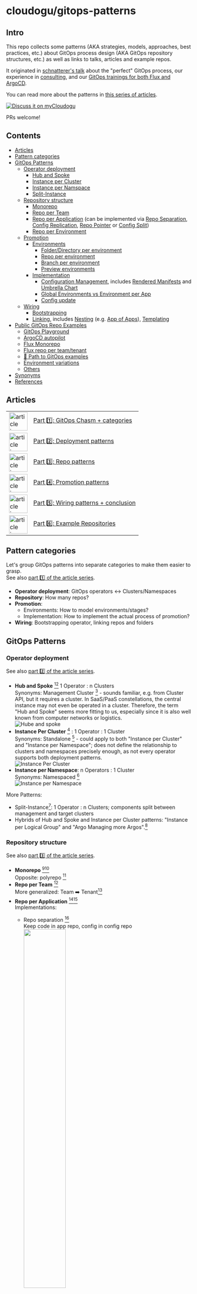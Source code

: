 cloudogu/gitops-patterns
===

## Intro
This repo collects some patterns (AKA strategies, models, approaches, best practices, etc.) about
GitOps process design (AKA GitOps repository structures, etc.) as well as links to talks, articles and example repos.

It originated in [schnatterer's talk](https://cloudogu.github.io/gitops-talks/2023-03-mastering-gitops/#/)
about the "perfect" GitOps process, our experience in [consulting](https://cloudogu.com/en/consulting/?mtm_campaign=gitops-playground&mtm_kwd=consulting&mtm_source=github&mtm_medium=link),
and our [GitOps trainings for both Flux and ArgoCD](https://platform.cloudogu.com/en/trainings/gitops-continuous-operations/?mtm_campaign=gitops-playground&mtm_kwd=training&mtm_source=github&mtm_medium=link).

You can read more about the patterns in [this series of articles](#articles).

[![Discuss it on myCloudogu](https://static.cloudogu.com/static/images/discuss-it.png)](https://community.cloudogu.com/c/gitops/23)

PRs welcome!

## Contents

- [Articles](#articles)
- [Pattern categories](#pattern-categories)
- [GitOps Patterns](#gitops-patterns)
  - [Operator deployment](#operator-deployment)
    - [Hub and Spoke](#hub-and-spoke)
    - [Instance per Cluster](#instance-per-cluster)
    - [Instance per Namspace](#instance-per-namespace)
    - [Split-Instance](#split-instance)
  - [Repository structure](#repository-structure)
    - [Monorepo](#monorepo)
    - [Repo per Team](#repo-per-team)
    - [Repo per Application](#repo-per-app) (can be implemented via [Repo Separation](#repo-separation), [Config Replication](#config-replication), [Repo Pointer](#repo-pointer) or [Config Split](#config-split))
    - [Repo per Environment](#repo-per-env)
  - [Promotion](#promotion)
    - [Environments](#environments)
      - [Folder/Directory per environment](#folder-per-env)
      - [Repo per environment](#repo-per-env)
      - [Branch per environment](#branch-per-env)
      - [Preview environments](#preview-env)
    - [Implementation](#implementation)
      - [Configuration Management](#config-management), includes [Rendered Manifests](#rendered-manifests) and [Umbrella Chart](#umbrella-chart)
      - [Global Environments vs Environment per App](#global-vs-env-per-app)
      - [Config update](#config-update)
  - [Wiring](#wiring)
    - [Bootstrapping](#bootstrapping)
    - [Linking](#linking), includes [Nesting](#nesting) (e.g. [App of Apps](#app-of-apps)), [Templating](#templating)
- [Public GitOps Repo Examples](#public-gitops-repo-examples)
  - [GitOps Playground](#gitops-playground)
  - [ArgoCD autopilot](#argocd-autopilot)
  - [Flux Monorepo](#flux-monorepo)
  - [Flux repo per team/tenant](#flux-repo-per-teamtenant)
  - [📕 Path to GitOps examples](#-path-to-gitops-examples)
  - [Environment variations](#environment-variations)
  - [Others](#others)
- [Synonyms](#synonyms)
- [References](#references)

## Articles

<table border="0">
   <tr>
     <td><img width="50px" src="https://cloudogu.com/assets/blog/2023/gitops-patterns-1_150x150-5d446b6ca993915cb215d62a735c10d9f11750d5ad38836005191ad863c39c019fe08f781841a17349b9d81e1f71f9199669acce02965e0d27904e06a289e23f.png" alt="article icon"/></td>
     <td><a href="https://cloudogu.com/en/blog/gitops-repository-patterns-part-1-introduction">Part 1️⃣: GitOps Chasm + categories</a></td>
  </tr>
  <tr>
     <td><img width="50px" src="https://cloudogu.com/assets/blog/2023/gitops-patterns-2_150x150-e75f7484d3ac721d49765dc4846909900ee1435a9134eaa900950ccd1bda41154acd087f39900377124e3915819388fe3abcf2fff549f42e050744cf3afc52d6.png" alt="article icon"/></td>
     <td><a href="https://cloudogu.com/en/blog/gitops-repository-patterns-part-2-operator-deployment-patterns">Part 2️⃣: Deployment patterns</a></td>
  </tr>
  <tr>
     <td><img width="50px" src="https://cloudogu.com/assets/blog/2023/gitops-patterns-3_150x150-51786b5ff0561b8ed439b437e3fbab7c9fe127447c87145e8899780c7f360bab333287ac3ed9e099df71a57ec7b1cfeb8dab8c38a6667986b9f3865adda0e945.png" alt="article icon"/></td>
     <td><a href="https://cloudogu.com/en/blog/gitops-repository-patterns-part-3-repository-patterns">Part 3️⃣: Repo patterns</a></td>
  </tr>
  <tr>
    <td><img width="50px" src="https://cloudogu.com/assets/blog/2023/gitops-patterns-4_150x150-f4c1b3e73b2b00f3da6b2219a6d73dc98a0d93e4b5d6e986be820ce1df70900e1446c28c8a77dbb22568ed77871f6eb659091841edb80117162be48c08bfcd7e.png" alt="article icon"/></td>
    <td><a href="https://cloudogu.com/en/blog/gitops-repository-patterns-part-4-promotion-patterns">Part 4️⃣: Promotion patterns</a></td>
  </tr>
  <tr>
    <td><img width="50px" src="https://cloudogu.com/assets/blog/2023/gitops-patterns-5_150x150-bf3aeb38358d09ba8b2f98bb721207e942bbf5e67b9af6f7cc4c70cda8cb9a27707adefe73a3dfe343ba744b91c0bc6e59ace749efaa8dace729be95b75d9a38.png" alt="article icon"/></td>
    <td><a href="https://cloudogu.com/en/blog/gitops-repository-patterns-part-5-wiring-patterns">Part 5️⃣: Wiring patterns + conclusion</a></td>
  </tr>
  <tr>
    <td><img width="50px" src="https://cloudogu.com/assets/blog/2023/gitops-patterns-6_150x150-fdb06341511e6699307a4f913b9d5635cbaefa432029c468c58476d5c6108485a8f50ce68202a5baf92743ae1e9388243bec81cd206de2bc40c647612b46318f.png" alt="article icon"/></td>
    <td><a href="https://cloudogu.com/en/blog/gitops-repository-patterns-part-6-examples">Part 6️⃣: Example Repositories</a></td>
  </tr>
</table>

## Pattern categories

Let's group GitOps patterns into separate categories to make them easier to grasp.  
See also [part 1️⃣ of the article series](https://cloudogu.com/en/blog/gitops-repository-patterns-part-1-introduction).

* **Operator deployment**: GitOps operators ↔ Clusters/Namespaces
* **Repository**: How many repos?
* **Promotion**: 
  * Environments: How to model environments/stages?
  * Implementation: How to implement the actual process of promotion?
* **Wiring**: Bootstrapping operator, linking repos and folders

## GitOps Patterns

### Operator deployment

See also [part 2️⃣ of the article series](https://cloudogu.com/en/blog/gitops-repository-patterns-part-2-operator-deployment-patterns).

* **Hub and Spoke** [^1][^2] 1 Operator : n Clusters  <span id="hub-and-spoke"/>    
  Synonyms: Management Cluster [^18] - sounds familiar, e.g. from Cluster API, but it requires a cluster. In SaaS/PaaS constellations, the central instance may not even be operated in a cluster. Therefore, the term "Hub and Spoke" seems more fitting to us, especially since it is also well known from computer networks or logistics.  
  ![Hube and spoke](src/svg/deployment-hub-and-spoke.svg)
* **Instance Per Cluster** [^18] : 1 Operator : 1 Cluster <span id="standalone"/> <span id="instance-per-cluster"/>  
  Synonyms: Standalone [^1] - could apply to both "Instance per Cluster" and "Instance per Namespace"; does not define the relationship to clusters and namespaces precisely enough, as not every operator supports both deployment patterns.  
  ![Instance Per Cluster](src/svg/deployment-instance-per-cluster.svg)
* **Instance per Namespace**: n Operators : 1 Cluster <span id="namespaced"/> <span id="instance-per-namespace"/>  
  Synonyms: Namespaced [^3]  
  ![Instance per Namespace](src/svg/deployment-instance-per-namespace.svg)

More Patterns:
* Split-Instance[^1]: 1 Operator : n Clusters; components split between management and target clusters
* Hybrids of Hub and Spoke and Instance per Cluster patterns: "Instance per Logical Group" and "Argo Managing more Argos".[^18]

### Repository structure

See also [part 3️⃣ of the article series](https://cloudogu.com/en/blog/gitops-repository-patterns-part-3-repository-patterns).

* **Monorepo** [^2][^4] <span id="monorepo"/>  
  Opposite: polyrepo [^2]
* **Repo per Team** [^4] <span id="repo-per-team"/>  
  More generalized: Team ➡️ Tenant[^4]
* **Repo per Application** [^2][^4] <span id="repo-per-app"/>    
  Implementations:
  * Repo separation [^19] <span id="repo-separation"/>  
    Keep code in app repo, config in config repo   
    <img width=50% src="https://www.plantuml.com/plantuml/proxy?src=https://raw.githubusercontent.com/cloudogu/gitops-patterns/main/src/puml/repo-separation.puml&fmt=svg">
  * Config replication [^3] <span id="config-replication"/>  
    Keep config in app repo and have CI server replicate it to the config repo  
    <img width=50% src="https://www.plantuml.com/plantuml/proxy?src=https://raw.githubusercontent.com/cloudogu/gitops-patterns/main/src/puml/config-replication.puml&fmt=svg">  
  * Repo pointer [^6][^3][^4] <span id="repo-pointer"/>  
    Keep the whole config in app repo and add a pointer from config repo (e.g. Argo CD `Application` or a Flux `GitRepository`+`Kustomization`), avoiding redundancy   
    <img width=50% src="https://www.plantuml.com/plantuml/proxy?src=https://raw.githubusercontent.com/cloudogu/gitops-patterns/main/src/puml/repo-pointer.puml&fmt=svg">
  * Config Split [^20] <span id="config-split"/>  
    Keep parts of the config in app repo (e.g. helm chart or kustomize base), and rest in config repo (e.g. `value.yaml`s or overlays for different envs).  
    Then have the config repo point to the app repo (e.g. via ArgoCD `Application` or Flux `Kustomization`).  
    <img width=50% src="https://www.plantuml.com/plantuml/proxy?src=https://raw.githubusercontent.com/cloudogu/gitops-patterns/main/src/puml/config-split-helm-git.puml&fmt=svg">  
    Alternative implementations: have CI server push chart to **helm registry**  
    <img width=50% src="https://www.plantuml.com/plantuml/proxy?src=https://raw.githubusercontent.com/cloudogu/gitops-patterns/main/src/puml/config-split-helm-repo.puml&fmt=svg">  
    Or use push **helm chart to OCI registry**  
    <img width=50% src="https://www.plantuml.com/plantuml/proxy?src=https://raw.githubusercontent.com/cloudogu/gitops-patterns/main/src/puml/config-split-helm-oci.puml&fmt=svg">  
    Or use any config management tool (e.g. `helm template`, `kustomize build`, `kubectl kustomize`, [jsonnet](https://jsonnet.org/), [cuelang](https://cuelang.org/), [timoni](https://timoni.sh/), etc. ) on the CI server for pushing the final manifests as **OCI artifacts[^22] to the registry** (Rendered Manifests Pattern[^23]).  
    Then have the config repo point to the OCI artifact (e.g. via Flux `Kustomization`).  
    This way, the OCI registry functions as a "GitOps Cache"[^21]:  
    The operator only needs to pull the artifacts instead of rendering/overlaying the config from different sources.   
    <img width=50% src="https://www.plantuml.com/plantuml/proxy?src=https://raw.githubusercontent.com/cloudogu/gitops-patterns/main/src/puml/config-split-oci-artifacts.puml&fmt=svg">
* **Repo per environment** [^4] <span id="repo-per-env"/>  
  Synonym: Environment per repository[^5], Repo per Stage


### Promotion

See also [part 4️⃣ of the article series](https://cloudogu.com/en/blog/gitops-repository-patterns-part-4-promotion-patterns).

We understand the term "promotion" as the process of deploying applications to different environments.  
Sometimes, the term "promotion" is prefixed with other words: [Release](https://codefresh.io/blog/how-to-model-your-gitops-environments-and-promote-releases-between-them/)/[Application](https://kubernetes.io/docs/tutorials/kubernetes-basics/update/update-intro)/[Environment](https://github.com/kostis-codefresh/gitops-environment-promotion)/[Workload](https://www.weave.works/blog/kubernetes-workload-promotion-in-gitops-cd-pipelines)/[Change](https://twitter.com/argoproj/status/1642527308450873345).

For promotion, we see different sets of patterns: 
* one regarding the modelling of environments and
* one regarding the implementation of the actual process of promotion.

#### Environments

* **Folder/Directory per environment** <span id="folder-per-env"/>  
  Synonym: Environment per folder [^5]
* **Repo per environment** [^4]  <span id="repo-per-env"/>  
  Synonym: Environment per repo [^5]
* **Branch per environment**  <span id="branch-per-env"/>  
  Synonym: Environment per branch [^5]  
  Often discouraged [^6] or declared an anti-pattern[^7][^14], but can work [^13].
* **Preview environments** [^9] [^10] [^11] <span id="preview-env"/>  
  Synonyms: ephemeral, dynamic, pull request[^8], test, temporary[^9]  
  Beyond the GitOps world also known as "Preview Deployments"[^15] and "Deploy Previews"[^16]

#### Implementation

* **Configuration Management** <span id="config-management"/>  
  * Synonyms:
    * General: Templating, Patching, Overlay, Rendering, Hydrating
    * templates = dry; rendered = hydrated [^26]
  * Where to render the manifests?
    * On the CI Server (**Rendered Manifests Pattern**[^23]) <span id="rendered-manifests"/>  
      This pattern also fits nicely with Flux's OCI artifacts feature (see [Config split](#config-split)).
    * On the GitOps Operator (**GitOps Operator Rendering** or **GitOps Controller Rendering**[^25])
  * Tools: 
    * Kustomize
      * Plain`kustomization.yaml` - **operator-agnostic** (GitOps Operator Rendering on Argo CD and Flux)
      * ≠ Flux CRD `Kustomization` (GitOps Operator Rendering)
      * `kustomize build` / `kubectl kustomize` via CI server (Rendered Manifests)
    * Helm
      * CRD such as `HelmRelease` (GitOps Operator Rendering on Flux) or `Application` (GitOps Operator Rendering on ArgoCD)
      * Umbrella Chart[^12] <span id="umbrella-chart"/> (common on Argo CD, possible but unusual on Flux)
      * `helm template` on CI server (Rendered Manifests)
    * Others, e.g. Jsonnet, CueLang, Timoni
      * Rendered Manifests Pattern
      * Argo CD Config Management Plugins[^24] (built-in for JSonnet)
* **Global Environments** vs **Environment per App**[^3]  <span id="global-vs-env-per-app"/>  
  ![Global Envs](src/svg/global-environments.svg)
  ![Env per app](src/svg/environment-per-app.svg)
* **Config update** <span id="config-update"/>  
  Who updates image (version) in GitOps repo, creates branch and PR?
  * Manual: Human pushes branch and create PR 🥵
  * CI Server: Build job pushes branch, creates PR  
    <img width=50% src="https://www.plantuml.com/plantuml/proxy?src=https://raw.githubusercontent.com/cloudogu/gitops-patterns/main/src/puml/config-update-ci.puml&fmt=svg">  
  * Image Updater: Operator pushes branch, create PR manually  
    <img width=50% src="https://www.plantuml.com/plantuml/proxy?src=https://raw.githubusercontent.com/cloudogu/gitops-patterns/main/src/puml/config-update-image-updater.puml&fmt=svg">
  * Dependency Bot: Bot pushes branch, creates PR  
    <img width=50% src="https://www.plantuml.com/plantuml/proxy?src=https://raw.githubusercontent.com/cloudogu/gitops-patterns/main/src/puml/config-update-dependency-bot.puml&fmt=svg">

### Wiring

See also [part 5️⃣ of the article series](https://cloudogu.com/en/blog/gitops-repository-patterns-part-5-wiring-patterns).

* **Bootstrapping** <span id="bootstrapping"/>,
  e.g. using `kubectl` or operator-specific CLI such as `flux` or `argocd-autopilot`
* **Linking** <span id="linking"/>
  e.g. using Operator-specific CRDs such as `Kustomization` (Flux) or `Application` (ArgoCD)
  * **Nesting**, e.g. App of Apps pattern [^17] (ArgoCD) <span id="nesting"/> <span id="app-of-apps"/>
  * **Templating**, e.g. implemented using `ApplicationSets` <span id="templating"/>

## Public GitOps Repo Examples

See also [^3].

See also [part 6️⃣ of the article series](https://cloudogu.com/de/blog/gitops-repository-patterns-part-6-examples).

The diagrams have been created with [tree2svg](https://github.com/schnatterer/tree2svg).

### GitOps Playground
[cloudogu/gitops-playground](https://github.com/cloudogu/gitops-playground)

* **Repo pattern**: Per team mixed with per app (implemented via Config Replication)
* **Operator pattern**: Instance per Cluster (Hub and Spoke also possible)
* **Operator**: ArgoCD (Flux)
* Boostrapping: `Helm`, `kubectl`
* Linking: ArgoCD `Application`
* **Features**:
  * Env per app Pattern
  * Operate ArgoCD with GitOps
  * Config Update via CI server
  * Mixed repo patterns
  * ArgoCD **and** Flux examples

![](src/repo-examples/2-with-ci.svg)


### ArgoCD autopilot

[argoproj-labs/argocd-autopilot](https://github.com/argoproj-labs/argocd-autopilot)

* **Repo pattern**: Monorepo
* **Operator pattern**: Instance per Cluster / Hub and Spoke
* **Operator**: ArgoCD
* **Boostrapping**: `argocd-autopilot`
* Linking: `kustomization.yaml`, ArgoCD `Application`, `ApplicationSet`
* Features:
  * Operate ArgoCD with GitOps
  * In the future: a lot more automation
    and YAML creation

![](src/repo-examples/3.svg)


### Flux Monorepo

[fluxcd/flux2-kustomize-helm-example](https://github.com/fluxcd/flux2-kustomize-helm-example)

* **Repo pattern**: Monorepo
* **Operator pattern**: Instance per Cluster
* **Operator**: Flux
* **Boostrapping**: `flux` CLI
* **Linking**: `kustomization.yaml`, Flux `Kustomization`
* **Features**: cross-cutting infra

![](src/repo-examples/4.svg)


### Flux repo per team/tenant

[fluxcd/flux2-multi-tenancy](https://github.com/fluxcd/flux2-multi-tenancy)

* **Repo pattern**: Repo per team/tenant
* **Operator pattern**: Instance per Cluster
* **Operator**: Flux
* **Boostrapping**: `flux` CLI
* **Linking**: `kustomization.yaml`, Flux `Kustomization`
* **Features**: cross-cutting infra

![](src/repo-examples/5.svg)


### 📕 Path to GitOps examples

[christianh814/example-kubernetes-go-repo](https://github.com/christianh814/example-kubernetes-go-repo)

[christianh814/example-kubernetes-goflux-repo](https://github.com/christianh814/example-kubernetes-goflux-repo/)

[christianh814/example-openshift-go-repo](https://github.com/christianh814/example-openshift-go-repo)

* **Repo pattern**: Monorepo
* **Operator pattern**: Instance per Cluster
* **Operator**: [ArgoCD] [flux]
* **Boostrapping**: kubectl
* **Linking**: `kustomization.yaml`,
  * ArgoCD `Application`, `ApplicationSet` /
  * Flux  `Kustomization`
* **Features**:
  * Cross-cutting infra and app(s)
  * ArgoCD **and** Flux examples

![](src/repo-examples/6.svg)


### Environment variations

[kostis-codefresh/gitops-environment-promotion](https://github.com/kostis-codefresh/gitops-environment-promotion)

* Operator: ArgoCD  (Flux)
* Features:
  * Env variants for a single app
  * Promotion "via cp"

![](src/repo-examples/7.svg)

### Others

Here are some other examples that we haven't had a chance to look at in more detail:

* [Lp-Francois/argocd-multi-tenancy](https://github.com/Lp-Francois/argocd-multi-tenancy) 

## Synonyms

* Patterns ≈ strategies, models, approaches, best practices, standards
* GitOps process design ≈ GitOps repository structures,
* GitOps Operator ≈ GitOps controller ≈ GitOps agent
* Config Repo = GitOps repo, Infra repo, Payload repo  
  ![Config repo example](src/svg/config-repo-example.svg)
* App repo = Source code repo, Source repo  
  ![App repo example](src/svg/app-repo-example.svg)
* Environment = Stage
* Folder = Directory
* Templating ≈ Patching, Overlay, Rendering, Bundling, Packaging?


## References

[^1]: Article [A Comprehensive Overview of Argo CD Architectures – 2023](https://codefresh.io/blog/a-comprehensive-overview-of-argo-cd-architectures-2023/) by Dan Garfield  
[^2]: Article/Book [How to set up your GitOps directory structure](https://developers.redhat.com/articles/2022/09/07/how-set-your-gitops-directory-structure) by Christian Hernandez  
[^3]: Slides [The perfect GitOps process: repos, folders, stages, patterns](https://cloudogu.github.io/gitops-talks/2023-03-mastering-gitops/#/) by Johannes Schnatterer  
[^4]: Documentation [Flux | Ways of structuring your repositories](https://github.com/fluxcd/website/blob/a426979/content/en/flux/guides/repository-structure.md#repo-per-app)  
[^5]: Lesson [GitOps at Scale Lesson series - Git repository strategies](https://learning.codefresh.io/path-player?courseid=gitops-scale&unit=gitops-scale_63a08184b7f67Unit) by Codefresh (paywalled)  
[^6]: Talk [GitOps: Core Concepts & Ways of Structuring Your Repos](https://www.youtube.com/watch?v=vLNZA_2Na_s) by Pinky Ravi and Scott Rigby  
[^7]: Article [Stop Using Branches for Deploying to Different GitOps Environments](https://codefresh.io/blog/how-to-model-your-gitops-environments-and-promote-releases-between-them/) by Kostis Kapelonis  
[^8]: Video [Environments Based On Pull Requests (PRs): Using Argo CD To Apply GitOps Principles On Previews](https://www.youtube.com/watch?v=cpAaI8p4R60) by Viktor Farcic  
[^9]: Article [Creating Temporary Preview Environments Based On Pull Requests With Argo CD And Codefresh](https://codefresh.io/blog/creating-temporary-preview-environments-based-pull-requests-argo-cd-codefresh/) by Codefresh  
[^10]: Talk [GitOps Con Europe - Implementing Preview Environments with GitOps in Kubernetes ](https://www.youtube.com/watch?v=QNAiIJRIVWA&t=202s) by  François Le Pape, Remazing  
[^11]: Talk [Preview Environments with ArgoCD](https://www.youtube.com/watch?v=7ahiwZuiCBM) by Brandon Phillips  
[^12]: Documentation [Helm | Chart Development Tips and Tricks](https://github.com/helm/helm-www/blob/d2543/content/en/docs/howto/charts_tips_and_tricks.md#complex-charts-with-many-dependencies)  
[^13]: Article [Monitoring and Hardening the GitOps Delivery Pipeline with Flux](https://medium.com/mediamarktsaturn-tech-blog/monitoring-and-hardening-the-gitops-delivery-pipeline-with-flux-a226bdef0351) by Florian Heubeck  
[^14]: Article [Git best practices: Workflows for GitOps deployments ](https://developers.redhat.com/articles/2022/07/20/git-workflows-best-practices-gitops-deployments) by Christian Hernandez  
[^15]: Documentation [Vercel: Preview Deployments](https://vercel.com/docs/concepts/deployments/preview-deployments)  
[^16]: Documentation [Netlify: Deploy Previews](https://docs.netlify.com/site-deploys/deploy-previews/)  
[^17]: Documentation [ArgoCD: Cluster Bootstrapping - App Of Apps Pattern](https://github.com/argoproj/argo-cd/blob/v2.9.3/docs/operator-manual/cluster-bootstrapping.md#app-of-apps-pattern)  
[^18]: Talk  [Control Plane, Service, or Both? – Argo CD Multi-Cluster Architectures - Nicholas Morey, Akuity](https://www.youtube.com/watch?v=vyaZv4yM3_o), Article [How many do you need? - Argo CD Architectures Explained](https://akuity.io/blog/argo-cd-architectures-explained/) by Nicholas Morey  
[^19]: Documentation [Argo CD: Best Practices](https://github.com/argoproj/argo-cd/blob/v2.8.4/docs/user-guide/best_practices.md#separating-config-vs-source-code-repositories)  
[^20]: [Discussion on LinkedIn](https://www.linkedin.com/feed/update/urn:li:activity:7121084907526713346?commentUrn=urn%3Ali%3Acomment%3A%28activity%3A7121084907526713346%2C7121143258256166912%29&dashCommentUrn=urn%3Ali%3Afsd_comment%3A%287121143258256166912%2Curn%3Ali%3Aactivity%3A7121084907526713346%29) Benjamin Ruland and Johannes Schnatterer  
[^21]: Talk: [Mastering GitOps 2023: Keynote: GitOps Emerging Developments and Predictions](https://vimeo.com/805175348) by Alexis Richardson  
[^22]: Documentation [Flux | OCI cheatsheet](https://github.com/fluxcd/website/blob/a426979/content/en/flux/cheatsheets/oci-artifacts.md)  
[^23]: Talk: [GitOpsCon EU 23: The Art of GitOps: Rendered Manifests](https://gitopsconeu2023.sched.com/event/1Unk5/the-art-of-gitops-rendered-manifests-christian-hernandez-akuity?iframe=yes&w=100%&sidebar=yes&bg=no) by Christian Hernandez  
[^24]: Documentation [Argo CD | Config Management Plugins](https://github.com/argoproj/argo-cd/blob/v2.9.3/docs/operator-manual/config-management-plugins.md)
[^25]: [Discussion on LinkedIn](https://www.linkedin.com/feed/update/urn:li:activity:7138481326424276992?commentUrn=urn%3Ali%3Acomment%3A%28activity%3A7138481326424276992%2C7138548943428194304%29&dashCommentUrn=urn%3Ali%3Afsd_comment%3A%287138548943428194304%2Curn%3Ali%3Aactivity%3A7138481326424276992%29)  Christian Hernandez, Scott Rigby and Johannes Schnatterer  
[^26]: [Discussion on GitHub](https://github.com/argoproj/argo-cd/pull/17506#discussion_r1525548738)  Michael Crenshaw 
